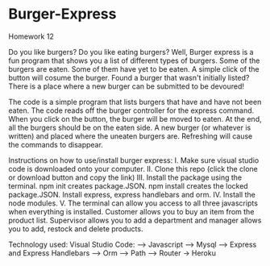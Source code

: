 # Burger-Express
Homework 12

Do you like burgers? Do you like eating burgers? Well, Burger express is a fun program that shows you a list of different types of burgers. Some of the burgers are eaten. Some of them have yet to be eaten. A simple click of the button will cosume the burger. Found a burger that wasn't initially listed? There is a place where a new burger can be submitted to be devoured! 

The code is a simple program that lists burgers that have and have not been eaten. The code reads off the burger controller for the express command. When you click on the button, the burger will be moved to eaten. At the end, all the burgers should be on the eaten side. A new burger (or whatever is written) and placed where the uneaten burgers are. Refreshing will cause the commands to disappear. 

Instructions on how to use/install burger express: 
I. Make sure visual studio code is downloaded onto your computer. 
II. Clone this repo (click the clone or download button and copy the link) 
III. Install the package using the terminal. npm init creates package.JSON. npm install creates the locked package.JSON. Install express, express handlebars and orm. 
IV. Install the node modules.
 V. The terminal can allow you access to all three javascripts when everything is installed. Customer allows you to buy an item from the product list. Supervisor allows you to add a department and manager allows you to add, restock and delete products.

Technology used: Visual Studio Code: 
--> Javascript 
--> Mysql
--> Express and Express Handlebars
--> Orm
--> Path 
--> Router
-> Heroku


